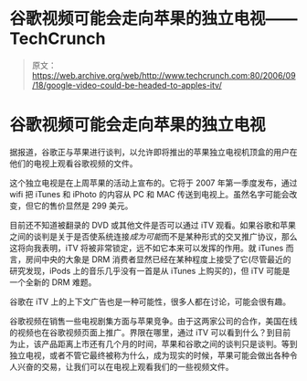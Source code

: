 # 谷歌视频可能会走向苹果的独立电视——TechCrunch

> 原文：<https://web.archive.org/web/http://www.techcrunch.com:80/2006/09/18/google-video-could-be-headed-to-apples-itv/>

# 谷歌视频可能会走向苹果的独立电视

据报道，谷歌正与苹果进行谈判，以允许即将推出的苹果独立电视机顶盒的用户在他们的电视上观看谷歌视频的文件。

这个独立电视是在上周苹果的活动上宣布的。它将于 2007 年第一季度发布，通过 wifi 把 iTunes 和 iPhoto 的内容从 PC 和 MAC 传送到电视上。虽然名字可能会改变，但它的售价显然是 299 美元。

目前还不知道被翻录的 DVD 或其他文件是否可以通过 iTV 观看。如果谷歌和苹果之间的谈判是关于是否使系统连接*成为可能*而不是某种形式的交叉推广协议，那么这将向我表明，iTV 将被非常锁定，远不如它本来可以发挥的作用。就 iTunes 而言，房间中央的大象是 DRM 消费者显然已经在某种程度上接受了它(尽管最近的研究发现，iPods 上的音乐几乎没有一首是从 iTunes 上购买的)，但 iTV 可能是一个全新的 DRM 难题。

谷歌在 iTV 上的上下文广告也是一种可能性，很多人都在讨论，可能会很有趣。

谷歌视频在销售一些电视剧集方面与苹果竞争。由于这两家公司的合作，美国在线的视频也在谷歌视频页面上推广。界限在哪里，通过 iTV 可以看到什么？到目前为止，该产品距离上市还有几个月的时间，苹果和谷歌之间的谈判只是谈判。等到独立电视，或者不管它最终被称为什么，成为现实的时候，苹果可能会做出各种令人兴奋的交易，让我们可以在电视上观看我们的一些视频文件。